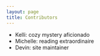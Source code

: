 ```yaml
---
layout: page
title: Contributors
---
```

- Kelli: cozy mystery aficionado
- Michelle: reading extraordinaire
- Devin: site maintainer
